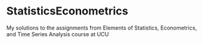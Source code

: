 # StatisticsEconometrics
My solutions to the assignments from Elements of Statistics, Econometrics, and Time Series Analysis course at UCU
